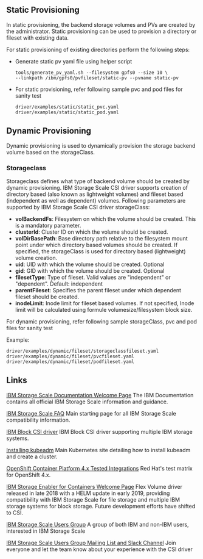  

## Static Provisioning

In static provisioning, the backend storage volumes and PVs are created by the administrator. Static provisioning can be used to provision a directory or fileset with existing data.

For static provisioning of existing directories perform the following steps:

- Generate static pv yaml file using helper script

   ```
   tools/generate_pv_yaml.sh --filesystem gpfs0 --size 10 \
   --linkpath /ibm/gpfs0/pvfileset/static-pv --pvname static-pv
   ```

- For static provisioning, refer following sample pvc and pod files for sanity test

   ```
   driver/examples/static/static_pvc.yaml
   driver/examples/static/static_pod.yaml
   ```
  

## Dynamic Provisioning

Dynamic provisioning is used to dynamically provision the storage backend volume based on the storageClass.

### Storageclass
Storageclass defines what type of backend volume should be created by dynamic provisioning. IBM Storage Scale CSI driver supports creation of directory based (also known as lightweight volumes) and fileset based (independent as well as dependent) volumes. Following parameters are supported by IBM Storage Scale CSI driver storageClass:

 - **volBackendFs**: Filesystem on which the volume should be created. This is a mandatory parameter.
 - **clusterId**: Cluster ID on which the volume should be created. 
 - **volDirBasePath**: Base directory path relative to the filesystem mount point under which directory based volumes should be created. If specified, the storageClass is used for directory based (lightweight) volume creation.
 - **uid**: UID with which the volume should be created. Optional
 - **gid**: GID with which the volume should be created. Optional
 - **filesetType**: Type of fileset. Valid values are "independent" or "dependent". Default: independent
 - **parentFileset**: Specifies the parent fileset under which dependent fileset should be created.
 - **inodeLimit**: Inode limit for fileset based volumes. If not specified, Inode limit will be calculated using formule volumesize/filesystem block size.
 
For dynamic provisioning, refer following sample storageClass, pvc and pod files for sanity test

Example:

   ```
   driver/examples/dynamic/fileset/storageclassfileset.yaml
   driver/examples/dynamic/fileset/pvcfileset.yaml
   driver/examples/dynamic/fileset/podfileset.yaml
   ```


## Links

[IBM Storage Scale Documentation Welcome Page](https://www.ibm.com/docs/en/spectrum-scale)
The IBM Documentation contains all official IBM Storage Scale information and guidance.

[IBM Storage Scale FAQ](https://www.ibm.com/docs/en/spectrum-scale?topic=STXKQY/gpfsclustersfaq.html)
Main starting page for all IBM Storage Scale compatibility information.

[IBM Block CSI driver](https://github.com/IBM/ibm-block-csi-driver)
IBM Block CSI driver supporting multiple IBM storage systems.

[Installing kubeadm](https://kubernetes.io/docs/setup/production-environment/tools/kubeadm/install-kubeadm/)
Main Kubernetes site detailing how to install kubeadm and create a cluster.

[OpenShift Container Platform 4.x Tested Integrations](https://access.redhat.com/articles/4128421)
Red Hat's test matrix for OpenShift 4.x.

[IBM Storage Enabler for Containers Welcome Page](https://www.ibm.com/support/knowledgecenter/en/SSCKLT/landing/IBM_Storage_Enabler_for_Containers_welcome_page.html)
Flex Volume driver released in late 2018 with a HELM update in early 2019, providing compatibility with IBM Storage Scale for file storage and multiple IBM storage systems for block storage. Future development efforts have shifted to CSI.

[IBM Storage Scale Users Group](http://www.gpfsug.org/)
A group of both IBM and non-IBM users, interested in IBM Storage Scale

[IBM Storage Scale Users Group Mailing List and Slack Channel](https://www.spectrumscaleug.org/join/)
Join everyone and let the team know about your experience with the CSI driver

